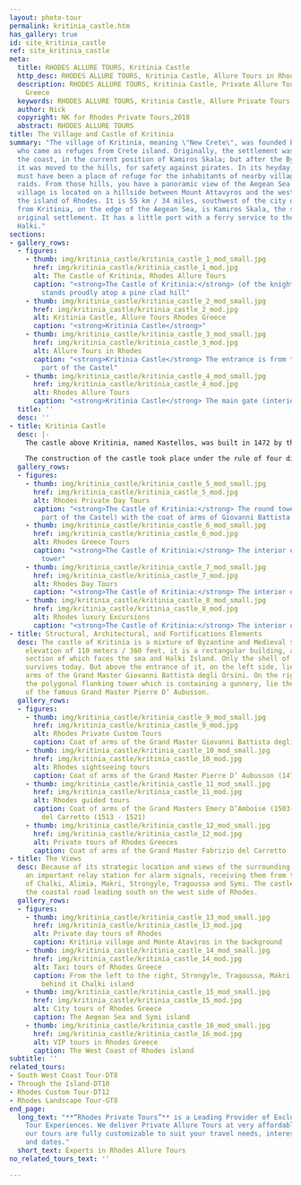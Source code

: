 ```yaml
---
layout: photo-tour
permalink: kritinia_castle.htm
has_gallery: true
id: site_kritinia_castle
ref: site_kritinia_castle
meta:
  title: RHODES ALLURE TOURS, Kritinia Castle
  http_desc: RHODES ALLURE TOURS, Kritinia Castle, Allure Tours in Rhodes Greece
  description: RHODES ALLURE TOURS, Kritinia Castle, Private Allure Tours in Rhodes
    Greece
  keywords: RHODES ALLURE TOURS, Kritinia Castle, Allure Private Tours, Rhodes Greece
  author: Nick
  copyright: NK for Rhodes Private Tours,2018
  abstract: RHODES ALLURE TOURS
title: The Village and Castle of Kritinia
summary: "The village of Kritinia, meaning \"New Crete\", was founded by some families
  who came as refuges from Crete island. Originally, the settlement was located by
  the coast, in the current position of Kamiros Skala; but after the Byzantine era
  it was moved to the hills, for safety against pirates. In its heyday, the castle
  must have been a place of refuge for the inhabitants of nearby villages during enemy
  raids. From those hills, you have a panoramic view of the Aegean Sea.   \n\nKritinia
  village is located on a hillside between Mount Attavyros and the western coast of
  the island of Rhodes. It is 55 km / 34 miles, southwest of the city of Rhodes. 5km
  from Kritinia, on the edge of the Aegean Sea, is Kamiros Skala, the site of the
  original settlement. It has a little port with a ferry service to the island of
  Halki."
sections:
- gallery_rows:
  - figures:
    - thumb: img/kritinia_castle/kritinia_castle_1_mod_small.jpg
      href: img/kritinia_castle/kritinia_castle_1_mod.jpg
      alt: The Castle of Kritinia, Rhodes Allure Tours
      caption: "<strong>The Castle of Kritinia:</strong> (of the knights Hospitallers)
        stands proudly atop a pine clad hill"
    - thumb: img/kritinia_castle/kritinia_castle_2_mod_small.jpg
      href: img/kritinia_castle/kritinia_castle_2_mod.jpg
      alt: Kritinia Castle, Allure Tours Rhodes Greece
      caption: "<strong>Kritinia Castle</strong>"
    - thumb: img/kritinia_castle/kritinia_castle_3_mod_small.jpg
      href: img/kritinia_castle/kritinia_castle_3_mod.jpg
      alt: Allure Tours in Rhodes
      caption: "<strong>Kritinia Castle</strong> The entrance is from the northeast
        part of the Castel"
    - thumb: img/kritinia_castle/kritinia_castle_4_mod_small.jpg
      href: img/kritinia_castle/kritinia_castle_4_mod.jpg
      alt: Rhodes Allure Tours
      caption: "<strong>Kritinia Castle</strong> The main gate (interior)"
  title: ''
  desc: ''
- title: Kritinia Castle
  desc: |-
    The castle above Kritinia, named Kastellos, was built in 1472 by the engineer Giorgio Orsini to protect the inhabitants of the village from the attacks of the Ottoman fleets. The ancient settlement on the coast eventually sank.   The Knights of the Order of St. John Hospitaller chose this site to build a castle because of its strategic location. Its 360-degree monitoring view of the sea allowed the inhabitants to keep track of the activities of pirates and enemies.

    The construction of the castle took place under the rule of four different Grand Masters. The castle was divided into three levels. It was started in 1472 on the authority of the Grand Master Giovanni Battista degli Orsini (1467-1476). The original engineer was the Venetian sculptor and architect Giorgio Orsini. Grand Master Pierre D’ Aubusson (1476-1503) contributed the tower and gunnery. Fortifications specialist Basilio Della Scola (also a great adventurer and mercenary from Vicenza) was in Rhodes between 1520 and 1522, where he was engaged to strengthen the forts. Construction of the castle was finally completed in the 16th century under the Grand Master Fabrizio del Carretto (1513 - 1521).
  gallery_rows:
  - figures:
    - thumb: img/kritinia_castle/kritinia_castle_5_mod_small.jpg
      href: img/kritinia_castle/kritinia_castle_5_mod.jpg
      alt: Rhodes Private Day Tours
      caption: "<strong>The Castle of Kritinia:</strong> The round tower (on the southwest
        part of the Castel) with the coat of arms of Giovanni Battista degli Orsini"
    - thumb: img/kritinia_castle/kritinia_castle_6_mod_small.jpg
      href: img/kritinia_castle/kritinia_castle_6_mod.jpg
      alt: Rhodes Greece Tours
      caption: "<strong>The Castle of Kritinia:</strong> The interior of the round
        tower"
    - thumb: img/kritinia_castle/kritinia_castle_7_mod_small.jpg
      href: img/kritinia_castle/kritinia_castle_7_mod.jpg
      alt: Rhodes Day Tours
      caption: "<strong>The Castle of Kritinia:</strong> The interior of the Castel"
    - thumb: img/kritinia_castle/kritinia_castle_8_mod_small.jpg
      href: img/kritinia_castle/kritinia_castle_8_mod.jpg
      alt: Rhodes luxury Excursions
      caption: "<strong>The Castle of Kritinia:</strong> The interior of the Castel"
- title: Structural, Architectural, and Fortifications Elements
  desc: The castle of Kritinia is a mixture of Byzantine and Medieval styles. At an
    elevation of 110 meters / 360 feet, it is a rectangular building, and the southwest
    section of which faces the sea and Halki Island. Only the shell of the castle
    survives today. But above the entrance of it, on the left side, lie the coat of
    arms of the Grand Master Giovanni Battista degli Orsini. On the right side on
    the polygonal flanking tower which is containing a gunnery, lie the coat of arms
    of the famous Grand Master Pierre D’ Aubusson.
  gallery_rows:
  - figures:
    - thumb: img/kritinia_castle/kritinia_castle_9_mod_small.jpg
      href: img/kritinia_castle/kritinia_castle_9_mod.jpg
      alt: Rhodes Private Custom Tours
      caption: Coat of arms of the Grand Master Giovanni Battista degli Orsini (1467-1476)
    - thumb: img/kritinia_castle/kritinia_castle_10_mod_small.jpg
      href: img/kritinia_castle/kritinia_castle_10_mod.jpg
      alt: Rhodes sightseeing tours
      caption: Coat of arms of the Grand Master Pierre D’ Aubusson (1476-1503)
    - thumb: img/kritinia_castle/kritinia_castle_11_mod_small.jpg
      href: img/kritinia_castle/kritinia_castle_11_mod.jpg
      alt: Rhodes guided tours
      caption: Coat of arms of the Grand Masters Emery D’Amboise (1503-1512) and Fabrizio
        del Carretto (1513 - 1521)
    - thumb: img/kritinia_castle/kritinia_castle_12_mod_small.jpg
      href: img/kritinia_castle/kritinia_castle_12_mod.jpg
      alt: Private tours of Rhodes Greeces
      caption: Coat of arms of the Grand Master Fabrizio del Carretto (1513 - 1521)
- title: The Views
  desc: Because of its strategic location and views of the surrounding areas, it was
    an important relay station for alarm signals, receiving them from the islands
    of Chalki, Alimia, Makri, Strongyle, Tragoussa and Symi. The castle also controlled
    the coastal road leading south on the west side of Rhodes.
  gallery_rows:
  - figures:
    - thumb: img/kritinia_castle/kritinia_castle_13_mod_small.jpg
      href: img/kritinia_castle/kritinia_castle_13_mod.jpg
      alt: Private day tours of Rhodes
      caption: Kritinia village and Monte Ataviros in the background
    - thumb: img/kritinia_castle/kritinia_castle_14_mod_small.jpg
      href: img/kritinia_castle/kritinia_castle_14_mod.jpg
      alt: Taxi tours of Rhodes Greece
      caption: From the left to the right, Strongyle, Tragoussa, Makri, Alimia and
        behind it Chalki island
    - thumb: img/kritinia_castle/kritinia_castle_15_mod_small.jpg
      href: img/kritinia_castle/kritinia_castle_15_mod.jpg
      alt: City tours of Rhodes Greece
      caption: The Aegean Sea and Symi island
    - thumb: img/kritinia_castle/kritinia_castle_16_mod_small.jpg
      href: img/kritinia_castle/kritinia_castle_16_mod.jpg
      alt: VIP tours in Rhodes Greece
      caption: The West Coast of Rhodes island
subtitle: ''
related_tours:
- South West Coast Tour-DT8
- Through the Island-DT10
- Rhodes Custom Tour-DT12
- Rhodes Landscape Tour-GT8
end_page:
  long_text: "**“Rhodes Private Tours”** is a Leading Provider of Exclusive and Personalized
    Tour Experiences. We deliver Private Allure Tours at very affordable rates. All
    our tours are fully customizable to suit your travel needs, interests, schedules,
    and dates."
  short_text: Experts in Rhodes Allure Tours
no_related_tours_text: ''

---
```

